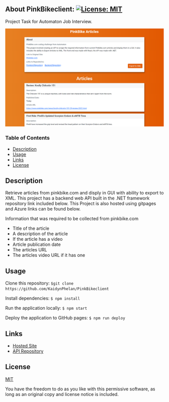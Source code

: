 ## About PinkBikeclient: [![License: MIT](https://img.shields.io/badge/License-MIT-yellow.svg)](https://opensource.org/licenses/MIT)
Project Task for Automaton Job Interview. 

![Image of Application](https://github.com/KaidynPhelan/PinkBikeclient/blob/1d42761bc515a50e21b63f07898715cd9d78d684/images/readme.png?raw=true)

### Table of Contents

- [Description](#description)
- [Usage](#usage)
- [Links](#links)
- [License](#license)

## Description
Retrieve articles from pinkbike.com and disply in GUI with ability to export to XML.
This project has a backend web API built in the .NET framework repository link included below.
This Project is also hosted using gitpages and Azure links can be found below.

Information that was required to be collected from pinkbike.com

* Title of the article
* A description of the article
* If the article has a video
* Article publication date
* The articles URL
* The articles video URL if it has one

## Usage

Clone this repository:
`$git clone https://github.com/KaidynPhelan/PinkBikeclient`

Install dependencies:
`$ npm install`

Run the application locally:
`$ npm start`

Deploy the application to GitHub pages:
`$ npm run deploy`

## Links
* [Hosted Site](https://kaidynphelan.github.io/PinkBikeclient/)
* [API Repository](https://github.com/KaidynPhelan/PinkbikeAPI)


## License

[MIT](https://opensource.org/licenses/MIT)

You have the freedom to do as you like with this permissive software, as long as an original copy and license notice is included.


